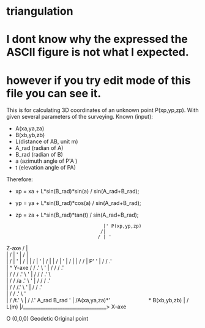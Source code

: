 # triangulation
# I dont know why the expressed the ASCII figure is not what I expected.
# however if you try edit mode of this file you can see it.

This is for calculating 3D coordinates of an unknown point P(xp,yp,zp). 
With given several parameters of the surveying.
Known (input):
-	A(xa,ya,za)
-	B(xb,yb,zb)
-	L(distance of AB, unit m)
-	A_rad (radian of A)
-	B_rad (radian of B)
-	a (azimuth angle of P'A )
-	t (elevation angle of PA)

Therefore:
-	xp = xa + L*sin(B_rad)*sin(a) / sin(A_rad+B_rad);
-	yp = ya + L*sin(B_rad)*cos(a) / sin(A_rad+B_rad);
-	zp = za + L*sin(B_rad)*tan(t) / sin(A_rad+B_rad);
                                         
					
                                        |' P(xp,yp,zp)
                                       /|
                                      / | '
  Z-axe                              /  |  
|                                   /   |  '
|                                  /    |    
|                                 /     |   '
|                                /      |
|                               /       |    '
|                              /        |
|                             /         |     '
|                            /          |
|                           /   /       | P'   '
|                          /   /       .'\
|             ^ Y-axe     /   /      .'   \     '
|            /           /   /     .'      \
|           /           /   /    .'         \    '
|          /           /   /   .'            \    
|         /           /   /a .'               \   '
|        /           /   / .'                  \
|       /           /   /.'                     \  '
|      /           /   .'                        \
|     /           /  .'                           \ '  
|    /           /t.'                              \ 
|   /           /.' A_rad                     B_rad \'
|  /A(xa,ya,za)*'` ` ` ` ` ` ` ` ` ` ` ` ` ` ` ` ` ` * B(xb,yb,zb)
| /                                L(m)
|/__________________________________> X-axe
                                    
O (0,0,0) Geodetic Original point








